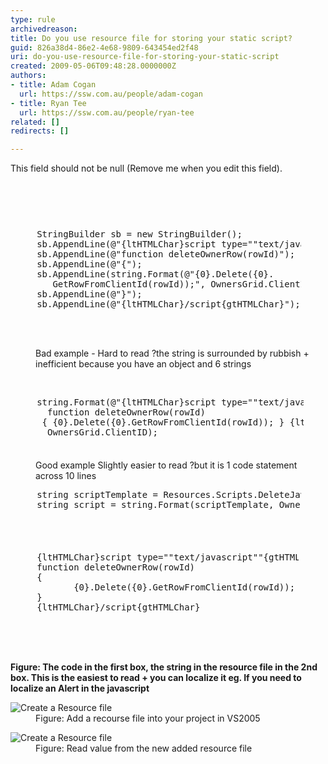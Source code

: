 ```yaml
---
type: rule
archivedreason: 
title: Do you use resource file for storing your static script?
guid: 826a38d4-86e2-4e68-9809-643454ed2f48
uri: do-you-use-resource-file-for-storing-your-static-script
created: 2009-05-06T09:48:28.0000000Z
authors:
- title: Adam Cogan
  url: https://ssw.com.au/people/adam-cogan
- title: Ryan Tee
  url: https://ssw.com.au/people/ryan-tee
related: []
redirects: []

---
```



This field should not be null (Remove me when you edit this field).
<br><excerpt class='endintro'></excerpt><br>
<h2>&#160;</h2>
<dl class="badCode">
<dt style="width&#58;92.31%;height&#58;190px;"><pre>     StringBuilder sb = new StringBuilder();<br>     sb.AppendLine(@&quot;{ltHTMLChar}script type=&quot;&quot;text/javascript&quot;&quot;{gtHTMLChar}&quot;);<br>     sb.AppendLine(@&quot;function deleteOwnerRow(rowId)&quot;);<br>     sb.AppendLine(@&quot;&#123;&quot;);<br>     sb.AppendLine(string.Format(@&quot;&#123;0&#125;.Delete(&#123;0&#125;.<br>        GetRowFromClientId(rowId));&quot;, OwnersGrid.ClientID));<br>     sb.AppendLine(@&quot;&#125;&quot;);<br>     sb.AppendLine(@&quot;{ltHTMLChar}/script{gtHTMLChar}&quot;); </pre>
<dd>Bad example - Hard to read ?the string is surrounded by rubbish + inefficient because you have an object and 6 strings</dd></dl>
<p>&#160;</p>
<dl class="goodCode">
<dt style="width&#58;93.08%;height&#58;100px;"><pre>     string.Format(@&quot;{ltHTMLChar}script type=&quot;&quot;text/javascript&quot;&quot;{gtHTMLChar}                  <br>       function deleteOwnerRow(rowId)                    <br>      &#123; &#123;0&#125;.Delete(&#123;0&#125;.GetRowFromClientId(rowId)); &#125; {ltHTMLChar}/script{gtHTMLChar} &quot;, <br>       OwnersGrid.ClientID);                                    </pre>
<dd>Good example Slightly easier to read ?but it is 1 code statement across 10 lines</dd></dl>
<dl class="goodCode">
<dt style="width&#58;92.33%;height&#58;86px;"><pre>     string scriptTemplate = Resources.Scripts.DeleteJavascript;<br>     string script = string.Format(scriptTemplate, OwnersGrid.ClientID); </pre></dt></dl>
<dl class="goodCode">
<dt style="width&#58;91.4%;height&#58;161px;"><pre>     {ltHTMLChar}script type=&quot;&quot;text/javascript&quot;&quot;{gtHTMLChar}<br>     function deleteOwnerRow(rowId)<br>     &#123;<br>            &#123;0&#125;.Delete(&#123;0&#125;.GetRowFromClientId(rowId));<br>     &#125;<br>     {ltHTMLChar}/script{gtHTMLChar} </pre></dt></dl>
<p><b>Figure&#58; The code in the first box, the string in the resource file in the 2nd box. This is the easiest to read + you can localize it eg. If you need to localize an Alert in the javascript</b><br></p>
<dl class="image">
<dt><img style="border-right&#58;0px solid;border-top&#58;0px solid;border-left&#58;0px solid;border-bottom&#58;0px solid;" alt="Create a Resource file" src="/Standards/SoftwareDevelopment/RulesToBetterDotNETProjects/PublishingImages/CreateResource_small.jpg" border="0" /> </dt>
<dd>Figure&#58; Add a recourse file into your project in VS2005</dd></dl>
<dl class="image">
<dt><img style="border-right&#58;0px solid;border-top&#58;0px solid;border-left&#58;0px solid;border-bottom&#58;0px solid;" alt="Create a Resource file" src="/Standards/SoftwareDevelopment/RulesToBetterDotNETProjects/PublishingImages/ReadResource_small.jpg" border="0" /> </dt>
<dd>Figure&#58; Read value from the new added resource file</dd></dl>


